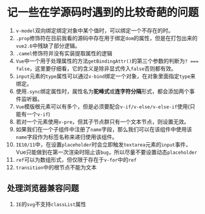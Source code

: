 # 记一些在学源码时遇到的比较奇葩的问题

1. `v-model`双向绑定绑定对象中某个值时，可以绑定一个不存在的时。
2. `.prop`修饰符在目前我看的源码中存在用于绑定`dom`的属性，但是在打包出来的`vue2.6`中残缺了部分逻辑。
3. `.camel`修饰符并没有实装提取属性的逻辑
4. `Vue`中一个用于处理属性的方法`getBindingAttr()`的第三个参数的判断为`? === false`，这里要仔细看，它的含义是除非显式传入`false`否则都有效。
5. `input`元素的`type`属性可以通过`v-bind`绑定一个对象，在对象里面指定`type`来绑定。
6. 使用`.sync`绑定属性时，属性名为**驼峰式**或**连字符分隔**形式，都会添加两个事件监听器。
7. `Vue`模版根元素可以有多个，但是必须要配合`v-if/v-else/v-else-if`使用(只能有一个`v-if`)
8. 若对一个元素使用`v-pre`，但其子节点群只有一个文本节点，则设置无效。
9. 如果我们在一个子组件中注册了`name`字段，那么我们可以在该组件中使用该`name`字段作为标签名称来递归使用该组件。
10. `IE10/11`中，在设置`placeholder`时会立即触发`textarea`元素的`input`事件，Vue只能做到在第一次渲染时阻止该`bug`，所以尽量不要设置动态`placeholder`
11. `ref`可以为数组形式，但仅限于存在于`v-for`中的`ref`
12. `transition`中的根节点不能为文本

## 处理浏览器兼容问题

1. `IE`的`svg`不支持`classList`属性
